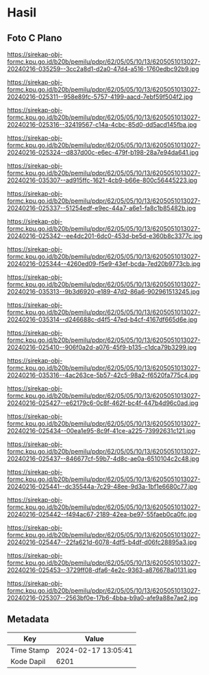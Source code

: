 # Hasil

## Foto C Plano

https://sirekap-obj-formc.kpu.go.id/b20b/pemilu/pdpr/62/05/05/10/13/6205051013027-20240216-035259--3cc2a8d1-d2a0-47d4-a516-1760edbc92b9.jpg

https://sirekap-obj-formc.kpu.go.id/b20b/pemilu/pdpr/62/05/05/10/13/6205051013027-20240216-025311--958e89fc-5757-4199-aacd-7ebf59f504f2.jpg

https://sirekap-obj-formc.kpu.go.id/b20b/pemilu/pdpr/62/05/05/10/13/6205051013027-20240216-025316--32419567-c14a-4cbc-85d0-dd5acd145fba.jpg

https://sirekap-obj-formc.kpu.go.id/b20b/pemilu/pdpr/62/05/05/10/13/6205051013027-20240216-025324--d837d00c-e6ec-479f-b198-28a7e94da641.jpg

https://sirekap-obj-formc.kpu.go.id/b20b/pemilu/pdpr/62/05/05/10/13/6205051013027-20240216-035307--ad915ffc-1621-4cb9-b66e-800c56445223.jpg

https://sirekap-obj-formc.kpu.go.id/b20b/pemilu/pdpr/62/05/05/10/13/6205051013027-20240216-025337--51254edf-e9ec-44a7-a6e1-fa8c1b85482b.jpg

https://sirekap-obj-formc.kpu.go.id/b20b/pemilu/pdpr/62/05/05/10/13/6205051013027-20240216-025342--ee4dc201-6dc0-453d-be5d-e360b8c3377c.jpg

https://sirekap-obj-formc.kpu.go.id/b20b/pemilu/pdpr/62/05/05/10/13/6205051013027-20240216-025344--4260ed09-f5e9-43ef-bcda-7ed20b9773cb.jpg

https://sirekap-obj-formc.kpu.go.id/b20b/pemilu/pdpr/62/05/05/10/13/6205051013027-20240216-035313--9b3d6920-e189-47d2-86a6-902961513245.jpg

https://sirekap-obj-formc.kpu.go.id/b20b/pemilu/pdpr/62/05/05/10/13/6205051013027-20240216-035314--d246688c-d4f5-47ed-b4cf-4167df665d6e.jpg

https://sirekap-obj-formc.kpu.go.id/b20b/pemilu/pdpr/62/05/05/10/13/6205051013027-20240216-025410--906f0a2d-a076-45f9-b135-c1dca79b3299.jpg

https://sirekap-obj-formc.kpu.go.id/b20b/pemilu/pdpr/62/05/05/10/13/6205051013027-20240216-035316--4ac263ce-5b57-42c5-98a2-f6520fa775c4.jpg

https://sirekap-obj-formc.kpu.go.id/b20b/pemilu/pdpr/62/05/05/10/13/6205051013027-20240216-025427--e62179c6-0c8f-462f-bc4f-447b4d96c0ad.jpg

https://sirekap-obj-formc.kpu.go.id/b20b/pemilu/pdpr/62/05/05/10/13/6205051013027-20240216-025434--00ea1e95-8c9f-41ce-a225-73992631c121.jpg

https://sirekap-obj-formc.kpu.go.id/b20b/pemilu/pdpr/62/05/05/10/13/6205051013027-20240216-025437--846677cf-59b7-4d8c-ae0a-6510104c2c48.jpg

https://sirekap-obj-formc.kpu.go.id/b20b/pemilu/pdpr/62/05/05/10/13/6205051013027-20240216-025441--dc35544a-7c29-48ee-9d3a-1bf1e6680c77.jpg

https://sirekap-obj-formc.kpu.go.id/b20b/pemilu/pdpr/62/05/05/10/13/6205051013027-20240216-025442--f494ac67-2189-42ea-be97-55faeb0ca0fc.jpg

https://sirekap-obj-formc.kpu.go.id/b20b/pemilu/pdpr/62/05/05/10/13/6205051013027-20240216-025447--22fa621d-6078-4df5-b4df-d06fc28895a3.jpg

https://sirekap-obj-formc.kpu.go.id/b20b/pemilu/pdpr/62/05/05/10/13/6205051013027-20240216-025453--3729ff08-dfa6-4e2c-9363-a876678a0131.jpg

https://sirekap-obj-formc.kpu.go.id/b20b/pemilu/pdpr/62/05/05/10/13/6205051013027-20240216-025307--2563bf0e-17b6-4bba-b9a0-afe9a88e7ae2.jpg


## Metadata

| Key        | Value               |
| ---------- | ------------------- |
| Time Stamp | 2024-02-17 13:05:41 |
| Kode Dapil | 6201                |



